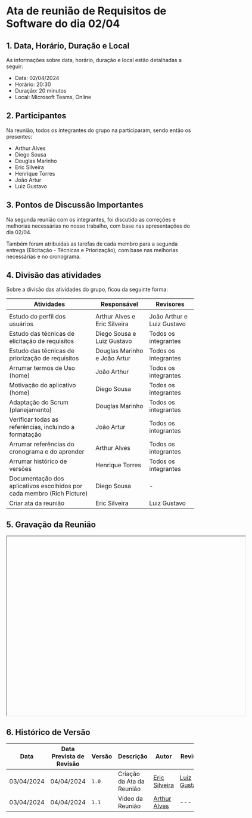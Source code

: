 # Ata de reunião de Requisitos de Software do dia 02/04

## 1.  Data, Horário, Duração e Local
As informações sobre data, horário, duração e local estão detalhadas a seguir:

- Data: 02/04/2024
- Horário: 20:30
- Duração: 20 minutos
- Local: Microsoft Teams, Online

## 2. Participantes
Na reunião, todos os integrantes do grupo na participaram, sendo então os presentes:

- Arthur Alves
- Diego Sousa
- Douglas Marinho
- Eric Silveira
- Henrique Torres
- João Artur
- Luiz Gustavo

## 3. Pontos de Discussão Importantes

Na segunda reunião com os integrantes, foi discutido as correções e melhorias necessárias no nosso trabalho, com base nas apresentações do dia 02/04.

Também foram atribuídas as tarefas de cada membro para a segunda entrega (Elicitação - Técnicas e Priorização), com base nas melhorias necessárias e no cronograma.

## 4. Divisão das atividades

Sobre a divisão das atividades do grupo, ficou da seguinte forma:

|Atividades|Responsável|Revisores|
|----------|-----------|---------|
|  |  |  |
| Estudo do perfil dos usuários | Arthur Alves e Eric Silveira | João Arthur e Luiz Gustavo |
| Estudo das técnicas de elicitação de requisitos | Diego Sousa e Luiz Gustavo | Todos os integrantes |
| Estudo das técnicas de priorização de requisitos | Douglas Marinho e João Artur | Todos os integrantes |
| Arrumar termos de Uso (home) | João Arthur | Todos os integrantes |
| Motivação do aplicativo (home) | Diego Sousa | Todos os integrantes |
| Adaptação do Scrum (planejamento) | Douglas Marinho | Todos os integrantes |
| Verificar todas as referências, incluindo a formatação | João Artur | Todos os integrantes |
| Arrumar referências do cronograma e do aprender | Arthur Alves | Todos os integrantes |
| Arrumar histórico de versões | Henrique Torres | Todos os integrantes |
| Documentação dos aplicativos escolhidos por cada membro (Rich Picture) | Diego Sousa | - |
| Criar ata da reunião | Eric Silveira | Luiz Gustavo |

## 5. Gravação da Reunião
<iframe src="" width="640" height="480" allow="autoplay"></iframe>

## 6. Histórico de Versão
|Data|Data Prevista de Revisão|Versão|Descrição|Autor|Revisor|
| ------- | ------ | ------- | -------- | -------- | -------- |
| 03/04/2024 | 04/04/2024| `1.0` | Criação da Ata da Reunião | [Eric Silveira](https://github.com/ericbky) | [Luiz Gustavo](https://github.com/LuizGust4vo) |
| 03/04/2024 | 04/04/2024| `1.1` |Vídeo da Reunião| [Arthur Alves](https://github.com/arthrok) | --- |
